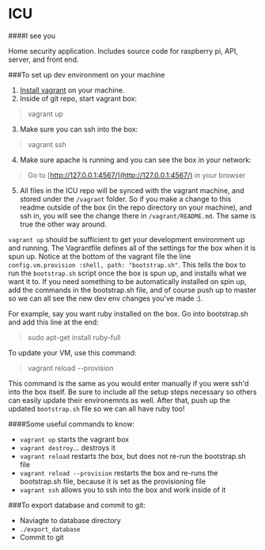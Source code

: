 # ICU
####I see you

Home security application.  Includes source code for raspberry pi, API, server, and front end.

###To set up dev environment on your machine
1. [Install vagrant](https://www.vagrantup.com/docs/installation/) on your machine.
2. Inside of git repo, start vagrant box:
> vagrant up

3. Make sure you can ssh into the box:
> vagrant ssh

4. Make sure apache is running and you can see the box in your network:
> Go to [http://127.0.0.1:4567/](http://127.0.0.1:4567/) in your browser

5. All files in the ICU repo will be synced with the vagrant machine, and stored under the `/vagrant` folder.  So if you make a change to this readme outside of the box (in the repo directory on your machine), and ssh in, you will see the change there in `/vagrant/README.md`.  The same is true the other way around.

`vagrant up` should be sufficient to get your development environment up and running. The Vagrantfile defines all of the settings for the box when it is spun up. Notice at the bottom of the vagrant file the line `config.vm.provision :shell, path: "bootstrap.sh"`.  This tells the box to run the `bootstrap.sh` script once the box is spun up, and installs what we want it to.  If you need something to be automatically installed on spin up, add the commands in the bootstrap.sh file, and of course push up to master so we can all see the new dev env changes you've made :).

For example, say you want ruby installed on the box. Go into bootstrap.sh and add this line at the end:
> sudo apt-get install ruby-full

To update your VM, use this command:
> vagrant reload --provision

This command is the same as you would enter manually if you were ssh'd into the box itself.  Be sure to include all the setup steps necessary so others can easily update their environemnts as well.  After that, push up the updated `bootstrap.sh` file so we can all have ruby too!


####Some useful commands to know:
* `vagrant up` starts the vagrant box
* `vagrant destroy`... destroys it
* `vagrant reload` restarts the box, but does not re-run the bootstrap.sh file
* `vagrant reload --provision` restarts the box and re-runs the bootstrap.sh file, because it is set as the provisioning file
* `vagrant ssh` allows you to ssh into the box and work inside of it

###To export database and commit to git:
* Naviagte to database directory
* `./export_database`
* Commit to git
